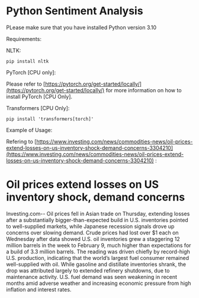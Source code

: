 # Python Sentiment Analysis

PLease make sure that you have installed Python version 3.10

Requirements:

NLTK:

`pip install nltk`

PyTorch [CPU only]:

Please refer to [https://pytorch.org/get-started/locally/](https://pytorch.org/get-started/locally/) for more information on how to install PyTorch [CPU Only].

Transformers [CPU Only]:

`pip install 'transformers[torch]'`

Example of Usage:

Refering to [https://www.investing.com/news/commodities-news/oil-prices-extend-losses-on-us-inventory-shock-demand-concerns-3304210](https://www.investing.com/news/commodities-news/oil-prices-extend-losses-on-us-inventory-shock-demand-concerns-3304210) :

<h1>Oil prices extend losses on US inventory shock, demand concerns</h1>

<p>Investing.com-- Oil prices fell in Asian trade on Thursday, extending losses after a substantially bigger-than-expected build in U.S. inventories pointed to well-supplied markets, while Japanese recession signals drove up concerns over slowing demand. Crude prices had lost over $1 each on Wednesday after data showed U.S. oil inventories grew a staggering 12 million barrels in the week to February 9, much higher than expectations for a build of 3.3 million barrels. The reading was driven chiefly by record-high U.S. production, indicating that the world’s largest fuel consumer remained well-supplied with oil. While gasoline and distillate inventories shrank, the drop was attributed largely to extended refinery shutdowns, due to maintenance activity. U.S. fuel demand was seen weakening in recent months amid adverse weather and increasing economic pressure from high inflation and interest rates.</p>

